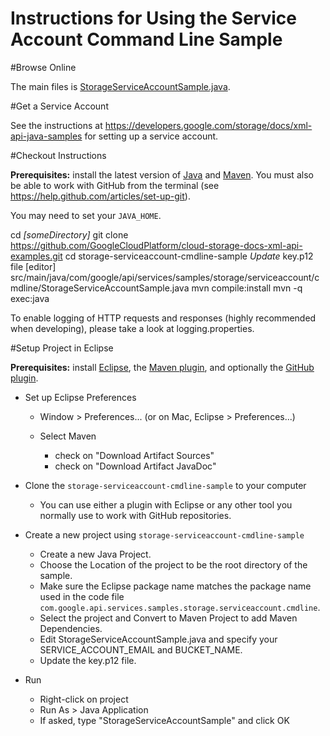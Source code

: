 Instructions for Using the Service Account Command Line Sample
==============================================================

#Browse Online

The main files is [StorageServiceAccountSample.java](https://github.com/GoogleCloudPlatform/cloud-storage-docs-xml-api-examples/blob/master/java-example/src/main/java/StorageServiceAccountSample.java).

#Get a Service Account

See the instructions at https://developers.google.com/storage/docs/xml-api-java-samples
for setting up a service account.

#Checkout Instructions

**Prerequisites:** install the latest version of [Java](http//java.com) and [Maven](http://maven.apache.org/download.html). You must also be able to work with GitHub from
the terminal (see
https://help.github.com/articles/set-up-git).

You may need to set your `JAVA_HOME`.

cd *[someDirectory]*
git clone https://github.com/GoogleCloudPlatform/cloud-storage-docs-xml-api-examples.git
cd storage-serviceaccount-cmdline-sample
*Update* key.p12 file
[editor] src/main/java/com/google/api/services/samples/storage/serviceaccount/cmdline/StorageServiceAccountSample.java
mvn compile:install
mvn -q exec:java

To enable logging of HTTP requests and responses (highly recommended when 
developing), please take a look at logging.properties.

#Setup Project in Eclipse

**Prerequisites:** install [Eclipse](http://www.eclipse.org/downloads/), the [Maven plugin](http://m2eclipse.sonatype.org/installing-m2eclipse.html), and optionally the 
[GitHub plugin](http://eclipse.github.com/).

* Set up Eclipse Preferences

    * Window > Preferences... (or on Mac, Eclipse > Preferences...)
    * Select Maven
        
        * check on "Download Artifact Sources"
        * check on "Download Artifact JavaDoc"

* Clone the `storage-serviceaccount-cmdline-sample` to your computer

    * You can use either a plugin with Eclipse or any other tool you normally use
to work with GitHub repositories.

* Create a new project using `storage-serviceaccount-cmdline-sample`

    * Create a new Java Project.
    * Choose the Location of the project to be the root directory of the sample.
    * Make sure the Eclipse package name matches the package name used in the
code file `com.google.api.services.samples.storage.serviceaccount.cmdline`.
    * Select the project and Convert to Maven Project to add Maven Dependencies.
    * Edit StorageServiceAccountSample.java and specify your SERVICE_ACCOUNT_EMAIL and
BUCKET_NAME.
    * Update the key.p12 file.

* Run

    * Right-click on project
    * Run As > Java Application
    * If asked, type "StorageServiceAccountSample" and click OK
